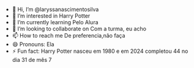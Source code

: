 - 👋 Hi, I’m @laryssanascimentosilva
- 👀 I’m interested in Harry Potter
- 🌱 I’m currently learning Pelo Alura
- 💞️ I’m looking to collaborate on Com a turma, eu acho
- 📫 How to reach me De preferencia,não faça
- 😄 Pronouns: Ela
- ⚡ Fun fact: Harry Potter nasceu em 1980 e em 2024 completou 44 no dia 31 de mês 7

<!---
laryssanascimentosilva/laryssanascimentosilva is a ✨ special ✨ repository because its `README.md` (this file) appears on your GitHub profile.
You can click the Preview link to take a look at your changes.
--->

